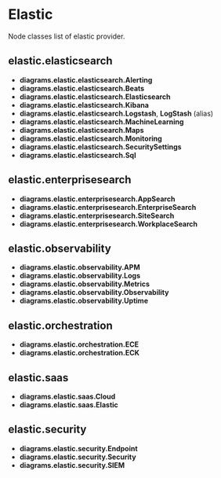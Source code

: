 # Elastic

Node classes list of elastic provider.

## elastic.elasticsearch

- **diagrams.elastic.elasticsearch.Alerting**
- **diagrams.elastic.elasticsearch.Beats**
- **diagrams.elastic.elasticsearch.Elasticsearch**
- **diagrams.elastic.elasticsearch.Kibana**
- **diagrams.elastic.elasticsearch.Logstash**, **LogStash** (alias)
- **diagrams.elastic.elasticsearch.MachineLearning**
- **diagrams.elastic.elasticsearch.Maps**
- **diagrams.elastic.elasticsearch.Monitoring**
- **diagrams.elastic.elasticsearch.SecuritySettings**
- **diagrams.elastic.elasticsearch.Sql**

## elastic.enterprisesearch

- **diagrams.elastic.enterprisesearch.AppSearch**
- **diagrams.elastic.enterprisesearch.EnterpriseSearch**
- **diagrams.elastic.enterprisesearch.SiteSearch**
- **diagrams.elastic.enterprisesearch.WorkplaceSearch**

## elastic.observability

- **diagrams.elastic.observability.APM**
- **diagrams.elastic.observability.Logs**
- **diagrams.elastic.observability.Metrics**
- **diagrams.elastic.observability.Observability**
- **diagrams.elastic.observability.Uptime**

## elastic.orchestration

- **diagrams.elastic.orchestration.ECE**
- **diagrams.elastic.orchestration.ECK**

## elastic.saas

- **diagrams.elastic.saas.Cloud**
- **diagrams.elastic.saas.Elastic**

## elastic.security

- **diagrams.elastic.security.Endpoint**
- **diagrams.elastic.security.Security**
- **diagrams.elastic.security.SIEM**
